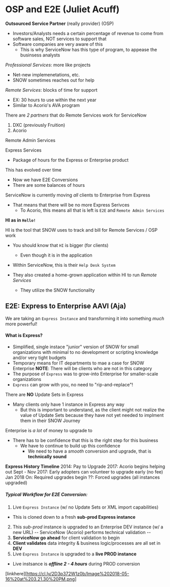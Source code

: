 # OSP and E2E (Juliet Acuff)

**Outsourced Service Partner** (really provider) (OSP)
- Investors/Analysts needs a certain percentage of revenue to come from software 
  sales, NOT services to support that
- Software companies are very aware of this
  - This is why ServiceNow has this type of program, to appease the businsess analysts

_Professional Services_: more like projects
- Net-new implemenetations, etc.
- SNOW sometimes reaches out for help

_Remote Services_: blocks of time for support
- EX: 30 hours to use within the next year
- Similar to Acorio's AVA program

There are _2 partners_ that do Remote Services work for ServiceNow
1. DXC (previously Fruition)
2. Acorio


Remote Admin Services

Express Services
- Package of hours for the Express or Enterprise product

This has evolved over time
- Now we have E2E Conversions
- There are some balances of hours


ServiceNow is currently moving _all_ clients to Enterprise from Express
- That means that there will be no more Express Serivces
  - To Acorio, this means all that is left is `E2E` and `Remote Admin Services`

**HI as in `Hello!`**

HI is the tool that SNOW uses to track and bill for Remote Services / OSP work
- You should know that `HI` is bigger (for clients)
  - Even though it is in the application

- Within ServiceNow, this is their `Help Desk System`
- They also created a home-grown application within HI to run _Remote Services_
  - They utilize the SNOW functionality



## E2E: Express to Enterprise AAVI (Aja)
We are taking an `Express Instance` and transforming it into something _much_ more powerful!

#### What is Express?
- Simplified, single instace "junior" version of SNOW for small organizations with minimal to no development or scripting knowledge and/or very tight budgets
- Temporary means for IT departments to mae a case for SNOW Enterprise
**NOTE**: There will be clients who are not in this category
- The purpose of `Express` was to grow-into Enterprise for smaller-scale organizations
- `Express` can grow with you, no need to "rip-and-replace"!


There are **NO** Update Sets in Express
- Many clients only have 1 instance in Express any way
  - But this is important to understand, as the client might not realize the value of Update Sets because
    they have not yet needed to implment them in their SNOW Journey

Enterprise is _a lot_ of money to upgrade to
- There has to be confidence that this is the right step for this business
  - We have to continue to build up this confidence
    - We need to have a _smooth_ conversion and upgrade, that is **technically sound**

**Express History Timeline**
2014: Pay to Upgrade
2017: Acorio begins helping out
Sept - Nov 2017: Early adopters can volunteer to upgrade early (no fee)
Jan 2018 On: Required upgrades begin
??: Forced upgrades (all instances upgraded)

##### Typical Workflow for E2E Conversion:
1. Live `Express Instance` (w/ no Update Sets or XML import capabilities)
  - This is cloned down to a fresh **sub-prod Express instance**
2. This _sub-prod_ instance is upgraded to an Enterprise DEV instance (w/ a new URL)
-- ServiceNow (Acorio) performs technical validation --
3. **ServiceNow go ahead** for client validation to begin
4. **Client validates** data integrity & business logic/processes are all set in **DEV**
5. Live `Express Instance` is upgraded to a **live PROD instance**
  - Live instsance is **_offline 2 - 4 hours_** during PROD conversion

[linkhere][https://cl.ly/2D3p372W1z0b/Image%202018-05-16%20at%203.21.30%20PM.png]



